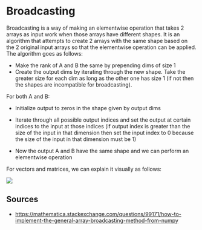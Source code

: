 # Broadcasting

Broadcasting is a way of making an elementwise operation that takes 2 arrays as input work when those arrays have different shapes. It is an algorithm that attempts to create 2 arrays with the same shape based on the 2 original input arrays so that the elementwise operation can be applied. The algorithm goes as follows:

* Make the rank of A and B the same by prepending dims of size 1
* Create the output dims by iterating through the new shape. Take the greater size for each dim as long as the other one has size 1 (if not then the shapes are incompatible for broadcasting).

For both A and B:
* Initialize output to zeros in the shape given by output dims
* Iterate through all possible output indices and set the output at certain indices to the input at those indices (if output index is greater than the size of the input in that dimension then set the input index to 0 because the size of the input in that dimension must be 1)

* Now the output A and B have the same shape and we can perform an elementwise operation

For vectors and matrices, we can explain it visually as follows:

<img src="https://i.stack.imgur.com/JcKv1.png" />

## Sources

* https://mathematica.stackexchange.com/questions/99171/how-to-implement-the-general-array-broadcasting-method-from-numpy